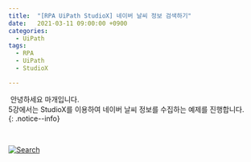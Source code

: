 ```yaml
---
title:  "[RPA UiPath StudioX] 네이버 날씨 정보 검색하기"
date:   2021-03-11 09:00:00 +0900
categories:
  - UiPath
tags:
  - RPA
  - UiPath
  - StudioX

---
```


&nbsp;안녕하세요 마개입니다.  
5강에서는 StudioX를 이용하여 네이버 날씨 정보를 수집하는 예제를 진행합니다.  
{: .notice--info}

<br>

[![Search](http://img.youtube.com/vi/Yd3yd91ZT0w/maxresdefault.jpg)](https://www.youtube.com/watch?v=Yd3yd91ZT0w)
